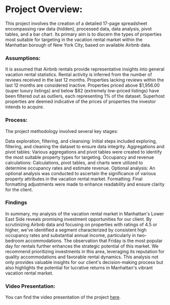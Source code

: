 # Project Overview:

This project involves the creation of a detailed 17-page spreadsheet encompassing raw data (hidden), processed data, data analysis, pivot tables, and a bar chart. Its primary aim is to discern the types of properties most suitable for targeting in the vacation rental market within the Manhattan borough of New York City, based on available Airbnb data.
### Assumptions:

  It is assumed that Airbnb rentals provide representative insights into general vacation rental statistics.
  Rental activity is inferred from the number of reviews received in the last 12 months.
  Properties lacking reviews within the last 12 months are considered inactive.
  Properties priced above $1,956.00 (super luxury listings) and below $82 (extremely low-priced listings) have been filtered out as outliers, each representing 1% of the dataset.
  Superhost properties are deemed indicative of the prices of properties the investor intends to acquire.

### Process:

The project methodology involved several key stages:

  Data exploration, filtering, and cleansing: Initial steps included exploring, filtering, and cleaning the dataset to ensure data integrity.
  Aggregations and pivot tables: Various aggregations and pivot tables were created to identify the most suitable property types for targeting.
  Occupancy and revenue calculations: Calculations, pivot tables, and charts were utilized to determine occupancy rates and estimate revenue.
  Optional analysis: An optional analysis was conducted to ascertain the significance of various property attributes in the vacation rental market.
  Formatting: Final formatting adjustments were made to enhance readability and ensure clarity for the client.

### Findings

  In summary, my analysis of the vacation rental market in Manhattan's Lower East Side reveals promising investment opportunities for our client. By scrutinizing Airbnb data and focusing on properties with ratings of 4.5 or higher, we've identified a segment characterized by consistent high occupancy rates and substantial annual income, particularly in two-bedroom accommodations. The observation that Friday is the most popular day for rentals further enhances the strategic potential of this market. We recommend prioritizing investments in this area, leveraging its reputation for quality accommodations and favorable rental dynamics. This analysis not only provides valuable insights for our client's decision-making process but also highlights the potential for lucrative returns in Manhattan's vibrant vacation rental market.


  ### Video Presentation:
You can find the video presentation of the project [here](https://github.com/Bobpick/Data_projects_TripleTen/blob/main/Vacation%20Rental%20Market/Vacation.mp4).
